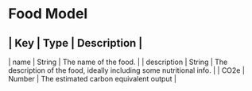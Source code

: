 # Food Model

| Key | Type | Description |
---------------------------------------
| name | String | The name of the food. |
| description | String | The description of the food, ideally including some nutritional info. |
| CO2e | Number | The estimated carbon equivalent output |
